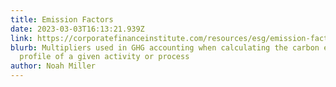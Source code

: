 ```yaml
---
title: Emission Factors
date: 2023-03-03T16:13:21.939Z
link: https://corporatefinanceinstitute.com/resources/esg/emission-factors/
blurb: Multipliers used in GHG accounting when calculating the carbon emissions
  profile of a given activity or process
author: Noah Miller
---
```

